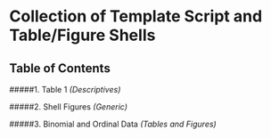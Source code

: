 # Collection of Template Script and Table/Figure Shells

## Table of Contents

#####1. Table 1 *(Descriptives)*

#####2. Shell Figures *(Generic)* 

#####3. Binomial and Ordinal Data *(Tables and Figures)*
